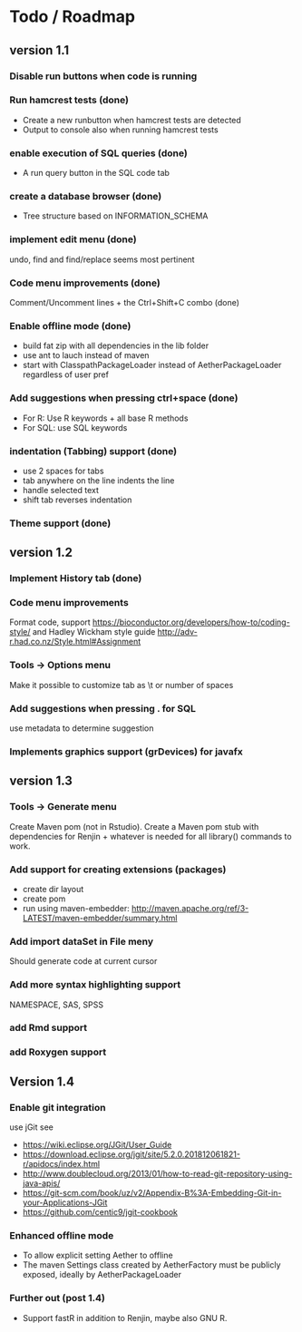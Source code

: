 # Todo / Roadmap

## version 1.1

### Disable run buttons when code is running

### Run hamcrest tests (done)
- Create a new runbutton when hamcrest tests are detected
- Output to console also when running hamcrest tests
 
### enable execution of SQL queries  (done)
- A run query button in the SQL code tab

### create a database browser (done)
- Tree structure based on INFORMATION_SCHEMA
    
### implement edit menu (done)
undo, find and find/replace seems most pertinent

### Code menu improvements (done)
Comment/Uncomment lines + the Ctrl+Shift+C combo (done)

### Enable offline mode (done)
- build fat zip with all dependencies in the lib folder
- use ant to lauch instead of maven
- start with ClasspathPackageLoader instead of AetherPackageLoader regardless of user pref

### Add suggestions when pressing ctrl+space  (done)
- For R: Use R keywords + all base R methods
- For SQL: use SQL keywords

### indentation (Tabbing) support (done)
- use 2 spaces for tabs
- tab anywhere on the line indents the line
- handle selected text
- shift tab reverses indentation

### Theme support (done)
 
## version 1.2

### Implement History tab (done)

### Code menu improvements
Format code, support https://bioconductor.org/developers/how-to/coding-style/
 and Hadley Wickham style guide http://adv-r.had.co.nz/Style.html#Assignment

### Tools -> Options menu
Make it possible to customize tab as \t or number of spaces

### Add suggestions when pressing . for SQL
use metadata to determine suggestion 

### Implements graphics support (grDevices) for javafx

## version 1.3

### Tools -> Generate menu
Create Maven pom (not in Rstudio). Create a Maven pom stub with dependencies for 
Renjin + whatever is needed for all library() commands to work.

### Add support for creating extensions (packages)
- create dir layout
- create pom
- run using maven-embedder: http://maven.apache.org/ref/3-LATEST/maven-embedder/summary.html

### Add import dataSet in File meny
Should generate code at current cursor

### Add more syntax highlighting support
NAMESPACE, SAS, SPSS

### add Rmd support

### add Roxygen support

## Version 1.4
### Enable git integration
use jGit see 
- https://wiki.eclipse.org/JGit/User_Guide
- https://download.eclipse.org/jgit/site/5.2.0.201812061821-r/apidocs/index.html
- http://www.doublecloud.org/2013/01/how-to-read-git-repository-using-java-apis/
- https://git-scm.com/book/uz/v2/Appendix-B%3A-Embedding-Git-in-your-Applications-JGit
- https://github.com/centic9/jgit-cookbook

### Enhanced offline mode
- To allow explicit setting Aether to offline
- The maven Settings class created by AetherFactory must be publicly exposed,
ideally by AetherPackageLoader  

### Further out (post 1.4)
- Support fastR in addition to Renjin, maybe also GNU R.